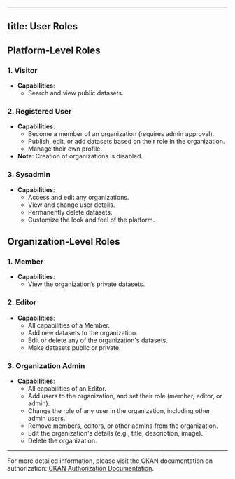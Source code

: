 <!--
SPDX-FileCopyrightText: 2024 PNED G.I.E.

SPDX-License-Identifier: CC-BY-4.0
-->

---
title: User Roles
---

## Platform-Level Roles

### 1. Visitor
- **Capabilities**:
  - Search and view public datasets.

### 2. Registered User
- **Capabilities**:
  - Become a member of an organization (requires admin approval).
  - Publish, edit, or add datasets based on their role in the organization.
  - Manage their own profile.
- **Note**: Creation of organizations is disabled.

### 3. Sysadmin
- **Capabilities**:
  - Access and edit any organizations.
  - View and change user details.
  - Permanently delete datasets.
  - Customize the look and feel of the platform.

## Organization-Level Roles

### 1. Member
- **Capabilities**:
  - View the organization’s private datasets.

### 2. Editor
- **Capabilities**:
  - All capabilities of a Member.
  - Add new datasets to the organization.
  - Edit or delete any of the organization's datasets.
  - Make datasets public or private.

### 3. Organization Admin
- **Capabilities**:
  - All capabilities of an Editor.
  - Add users to the organization, and set their role (member, editor, or admin).
  - Change the role of any user in the organization, including other admin users.
  - Remove members, editors, or other admins from the organization.
  - Edit the organization's details (e.g., title, description, image).
  - Delete the organization.

---

For more detailed information, please visit the CKAN documentation on authorization: [CKAN Authorization Documentation](https://docs.ckan.org/en/2.9/maintaining/authorization.html).
